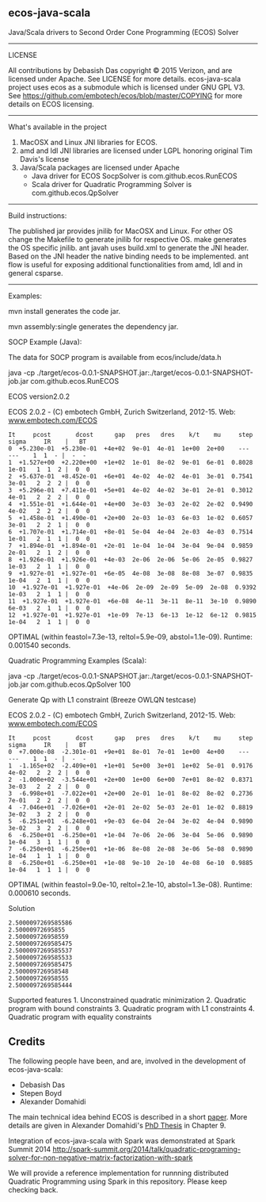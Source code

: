 ecos-java-scala
----

Java/Scala drivers to Second Order Cone Programming (ECOS) Solver

----
LICENSE

All contributions by Debasish Das copyright © 2015 Verizon, and are licensed under Apache. See 
LICENSE for more details. ecos-java-scala project uses ecos as a submodule which is licensed
under GNU GPL V3. See https://github.com/embotech/ecos/blob/master/COPYING for more details on
ECOS licensing.

----
What's available in the project

1. MacOSX and Linux JNI libraries for ECOS.
2. amd and ldl JNI libraries are licensed under LGPL honoring original Tim Davis's license
3. Java/Scala packages are licensed under Apache
   + Java driver for ECOS SocpSolver is com.github.ecos.RunECOS
   + Scala driver for Quadratic Programming Solver is com.github.ecos.QpSolver

----
Build instructions: 

The published jar provides jnilib for MacOSX and Linux. For other OS change the
Makefile to generate jnilib for respective OS. make generates the OS specific
jnilib. ant javah uses build.xml to generate the JNI header. Based on the JNI header 
the native binding needs to be implemented. ant flow is useful for exposing additional
functionalities from amd, ldl and in general csparse.

----
Examples:

mvn install generates the code jar.

mvn assembly:single generates the dependency jar.

SOCP Example (Java):

The data for SOCP program is available from ecos/include/data.h

java -cp ./target/ecos-0.0.1-SNAPSHOT.jar:./target/ecos-0.0.1-SNAPSHOT-job.jar com.github.ecos.RunECOS

ECOS version2.0.2

ECOS 2.0.2 - (C) embotech GmbH, Zurich Switzerland, 2012-15. Web: www.embotech.com/ECOS

    It     pcost       dcost      gap   pres   dres    k/t    mu     step   sigma     IR    |   BT
    0  +5.230e-01  +5.230e-01  +4e+02  9e-01  4e-01  1e+00  2e+00    ---    ---    1  1  - |  -  -
    1  +1.527e+00  +2.220e+00  +1e+02  1e-01  8e-02  9e-01  6e-01  0.8028  1e-01   1  1  2 |  0  0
    2  +5.637e-01  +8.452e-01  +6e+01  4e-02  4e-02  4e-01  3e-01  0.7541  3e-01   2  2  2 |  0  0
    3  +5.296e-01  +7.411e-01  +5e+01  4e-02  4e-02  3e-01  2e-01  0.3012  4e-01   2  2  2 |  0  0
    4  +1.551e-01  +1.644e-01  +4e+00  3e-03  3e-03  2e-02  2e-02  0.9490  4e-02   2  2  2 |  0  0
    5  +1.458e-01  +1.490e-01  +2e+00  2e-03  1e-03  6e-03  1e-02  0.6057  3e-01   2  2  1 |  0  0
    6  +1.707e-01  +1.714e-01  +8e-01  5e-04  4e-04  2e-03  4e-03  0.7514  1e-01   2  1  1 |  0  0
    7  +1.894e-01  +1.894e-01  +2e-01  1e-04  1e-04  3e-04  9e-04  0.9859  2e-01   2  1  2 |  0  0
    8  +1.926e-01  +1.926e-01  +4e-03  2e-06  2e-06  5e-06  2e-05  0.9827  1e-03   2  1  1 |  0  0
    9  +1.927e-01  +1.927e-01  +6e-05  4e-08  3e-08  8e-08  3e-07  0.9835  1e-04   2  1  1 |  0  0
    10  +1.927e-01  +1.927e-01  +4e-06  2e-09  2e-09  5e-09  2e-08  0.9392  1e-03   2  1  1 |  0  0
    11  +1.927e-01  +1.927e-01  +6e-08  4e-11  3e-11  8e-11  3e-10  0.9890  6e-03   2  1  1 |  0  0
    12  +1.927e-01  +1.927e-01  +1e-09  7e-13  6e-13  1e-12  6e-12  0.9815  1e-04   2  1  1 |  0  0

OPTIMAL (within feastol=7.3e-13, reltol=5.9e-09, abstol=1.1e-09).
Runtime: 0.001540 seconds.

Quadratic Programming Examples (Scala):

java -cp ./target/ecos-0.0.1-SNAPSHOT.jar:./target/ecos-0.0.1-SNAPSHOT-job.jar com.github.ecos.QpSolver 100

Generate Qp with L1 constraint (Breeze OWLQN testcase)

ECOS 2.0.2 - (C) embotech GmbH, Zurich Switzerland, 2012-15. Web: www.embotech.com/ECOS

    It     pcost       dcost      gap   pres   dres    k/t    mu     step   sigma     IR    |   BT
    0  +7.000e-08  -2.301e-01  +9e+01  8e-01  7e-01  1e+00  4e+00    ---    ---    1  1  - |  -  -
    1  -1.165e+02  -2.409e+01  +1e+01  5e+00  3e+01  1e+02  5e-01  0.9176  4e-02   2  2  2 |  0  0
    2  -1.000e+02  -3.544e+01  +2e+00  1e+00  6e+00  7e+01  8e-02  0.8371  3e-03   2  2  2 |  0  0
    3  -6.998e+01  -7.022e+01  +2e+00  2e-01  1e-01  8e-02  8e-02  0.2736  7e-01   2  2  2 |  0  0
    4  -7.046e+01  -7.026e+01  +2e-01  2e-02  5e-03  2e-01  1e-02  0.8819  3e-02   3  2  2 |  0  0
    5  -6.251e+01  -6.248e+01  +9e-03  6e-04  2e-04  3e-02  4e-04  0.9890  3e-02   3  2  2 |  0  0
    6  -6.250e+01  -6.250e+01  +1e-04  7e-06  2e-06  3e-04  5e-06  0.9890  1e-04   3  1  1 |  0  0
    7  -6.250e+01  -6.250e+01  +1e-06  8e-08  2e-08  3e-06  5e-08  0.9890  1e-04   1  1  1 |  0  0
    8  -6.250e+01  -6.250e+01  +1e-08  9e-10  2e-10  4e-08  6e-10  0.9885  1e-04   1  1  1 |  0  0

OPTIMAL (within feastol=9.0e-10, reltol=2.1e-10, abstol=1.3e-08).
Runtime: 0.000610 seconds.

Solution

    2.5000097269585586
    2.50000972695855
    2.500009726958559
    2.5000097269585475
    2.5000097269585537
    2.5000097269585533
    2.5000097269585475
    2.500009726958548
    2.500009726958555
    2.5000097269585444

Supported features
    1. Unconstrained quadratic minimization
    2. Quadratic program with bound constraints
    3. Quadratic program with L1 constraints
    4. Quadratic program with equality constraints

Credits
----

The following people have been, and are, involved in the development of ecos-java-scala:

+ Debasish Das
+ Stepen Boyd
+ Alexander Domahidi

The main technical idea behind ECOS is described in a short [paper](http://www.stanford.edu/~boyd/papers/ecos.html). 
More details are given in Alexander Domahidi's [PhD Thesis](http://e-collection.library.ethz.ch/view/eth:7611?q=domahidi) in Chapter 9.

Integration of ecos-java-scala with Spark was demonstrated at Spark Summit 2014 http://spark-summit.org/2014/talk/quadratic-programing-solver-for-non-negative-matrix-factorization-with-spark

We will provide a reference implementation for runnning distributed Quadratic Programming using Spark in this repository. Please keep checking back.
